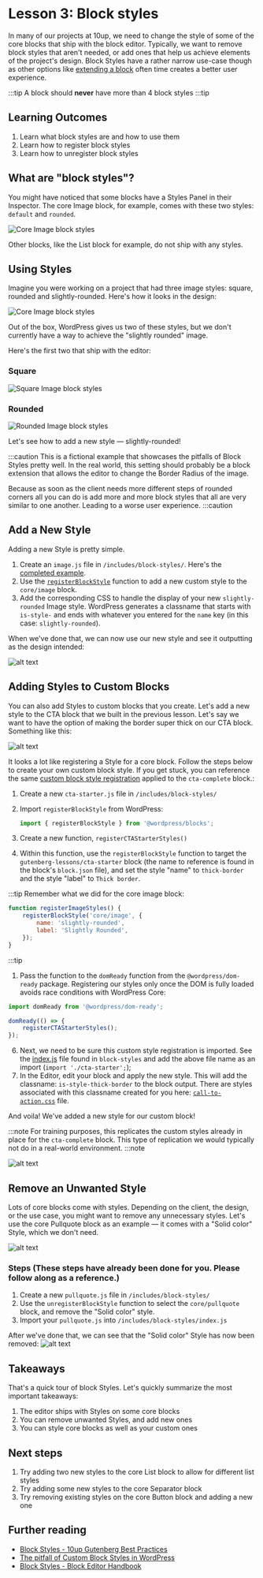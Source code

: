 # Lesson 3: Block styles

In many of our projects at 10up, we need to change the style of some of the core blocks that ship with the block editor. Typically, we want to remove block styles that aren't needed, or add ones that help us achieve elements of the project's design. Block Styles have a rather narrow use-case though as other options like [extending a block](/reference/Blocks/block-extensions) often time creates a better user experience.

:::tip
A block should **never** have more than 4 block styles
:::tip

## Learning Outcomes

1. Learn what block styles are and how to use them
2. Learn how to register block styles
3. Learn how to unregister block styles

## What are "block styles"?

You might have noticed that some blocks have a Styles Panel in their Inspector. The core Image block, for example, comes with these two styles: `default` and `rounded`.

![Core Image block styles](../static/img/image-block-block-styles.png )

Other blocks, like the List block for example, do not ship with any styles.

## Using Styles

Imagine you were working on a project that had three image styles: square, rounded and slightly-rounded. Here's how it looks in the design:

![Core Image block styles](../static/img/core-image-variations.jpg "Core Image block styles")

 Out of the box, WordPress gives us two of these styles, but we don't currently have a way to achieve the "slightly rounded" image.

Here's the first two that ship with the editor:

### Square

![Square Image block styles](../static/img/core-image-square.png "Square Image block styles")

### Rounded

![Rounded Image block styles](../static/img/core-image-rounded.png "Rounded Image block styles")

Let's see how to add a new style — slightly-rounded!

:::caution
This is a fictional example that showcases the pitfalls of Block Styles pretty well. In the real world, this setting should probably be a block extension that allows the editor to change the Border Radius of the image.

Because as soon as the client needs more different steps of rounded corners all you can do is add more and more block styles that all are very similar to one another. Leading to a worse user experience.
:::caution

## Add a New Style

Adding a new Style is pretty simple.

1. Create an `image.js` file in `/includes/block-styles/`. Here's the [completed example](https://github.com/10up/gutenberg-lessons/blob/trunk/themes/tenup-theme/includes/block-styles/image.js).
2. Use the [`registerBlockStyle`](https://developer.wordpress.org/block-editor/reference-guides/block-api/block-styles/) function to add a new custom style to the `core/image` block.
3. Add the corresponding CSS to handle the display of your new `slightly-rounded` Image style. WordPress generates a classname that starts with `is-style-` and ends with whatever you entered for the `name` key (in this case: `slightly-rounded`).

When we've done that, we can now use our new style and see it outputting as the design intended:

![alt text](../static/img/core-image-slightly-rounded.png "Slightly Rounded Image block style")

## Adding Styles to Custom Blocks

You can also add Styles to custom blocks that you create. Let's add a new style to the CTA block that we built in the previous lesson. Let's say we want to have the option of making the border super thick on our CTA block. Something like this:

![alt text](../static/img/cta-block-style.png "Slightly Rounded Image block style")

It looks a lot like registering a Style for a core block. Follow the steps below to create your own custom block style. If you get stuck, you can reference the same [custom block style registration](https://github.com/10up/gutenberg-lessons/blob/trunk/themes/tenup-theme/includes/block-styles/cta.js) applied to the `cta-complete` block.:

1. Create a new `cta-starter.js` file in `/includes/block-styles/`
2. Import `registerBlockStyle` from WordPress:

   ```js
   import { registerBlockStyle } from '@wordpress/blocks';
   ```

3. Create a new function, `registerCTAStarterStyles()`
4. Within this function, use the `registerBlockStyle` function to target the `gutenberg-lessons/cta-starter` block (the name to reference is found in the block's `block.json` file), and set the style "name" to `thick-border` and the style "label" to `Thick border`.

:::tip
Remember what we did for the core image block:

```js
function registerImageStyles() {
	registerBlockStyle('core/image', {
		name: 'slightly-rounded',
		label: 'Slightly Rounded',
	});
}
```

:::tip

1. Pass the function to the `domReady` function from the `@wordpress/dom-ready` package. Registering our styles only once the DOM is fully loaded avoids race conditions with WordPress Core:

```js
import domReady from '@wordpress/dom-ready';

domReady(() => {
	registerCTAStarterStyles();
});
```

6. Next, we need to be sure this custom style registration is imported. See the [index.js](https://github.com/10up/gutenberg-lessons/blob/trunk/themes/tenup-theme/includes/block-styles/index.js) file found in `block-styles` and add the above file name as an import (`import './cta-starter';`);
7. In the Editor, edit your block and apply the new style. This will add the classname: `is-style-thick-border` to the block output. There are styles associated with this classname created for you here: [`call-to-action.css`](https://github.com/10up/gutenberg-lessons/blob/trunk/themes/tenup-theme/assets/css/frontend/components/blocks/call-to-action.css) file.

And voila! We've added a new style for our custom block!

:::note
For training purposes, this replicates the custom styles already in place for the `cta-complete` block. This type of replication we would typically not do in a real-world environment.
:::note

![alt text](../static/img/cta-block-thick-border.png "Thick border CTA style")

## Remove an Unwanted Style

Lots of core blocks come with styles. Depending on the client, the design, or the use case, you might want to remove any unnecessary styles. Let's use the core Pullquote block as an example — it comes with a "Solid color" Style, which we don't need.

![alt text](../static/img/pullquote-core-block-style.png "Slightly Rounded Image block style")

### Steps (These steps have already been done for you. Please follow along as a reference.)

1. Create a new `pullquote.js` file in `/includes/block-styles/`
2. Use the `unregisterBlockStyle` function to select the `core/pullquote` block, and remove the "Solid color" style.
3. Import your `pullquote.js` into `/includes/block-styles/index.js`

After we've done that, we can see that the "Solid color" Style has now been removed:
![alt text](../static/img/pullquote-core-block-style-removed.png "Pullquote block with style removed")

## Takeaways

That's a quick tour of block Styles. Let's quickly summarize the most important takeaways:

1. The editor ships with Styles on some core blocks
2. You can remove unwanted Styles, and add new ones
3. You can style core blocks as well as your custom ones

## Next steps

1. Try adding two new styles to the core List block to allow for different list styles
2. Try adding some new styles to the core Separator block
3. Try removing existing styles on the core Button block and adding a new one

## Further reading

* [Block Styles - 10up Gutenberg Best Practices](/reference/Blocks/block-styles)
* [The pitfall of Custom Block Styles in WordPress](/guides/pitfals-style-api)
* [Block Styles - Block Editor Handbook](https://developer.wordpress.org/block-editor/reference-guides/block-api/block-styles/)
